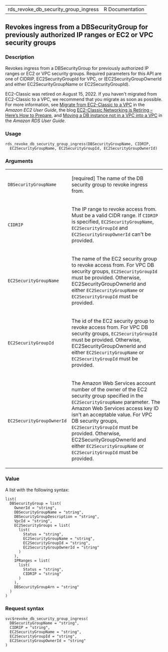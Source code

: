 <table style="width: 100%;">
<tbody>
<tr class="odd">
<td>rds_revoke_db_security_group_ingress</td>
<td style="text-align: right;">R Documentation</td>
</tr>
</tbody>
</table>

## Revokes ingress from a DBSecurityGroup for previously authorized IP ranges or EC2 or VPC security groups

### Description

Revokes ingress from a DBSecurityGroup for previously authorized IP
ranges or EC2 or VPC security groups. Required parameters for this API
are one of CIDRIP, EC2SecurityGroupId for VPC, or
(EC2SecurityGroupOwnerId and either EC2SecurityGroupName or
EC2SecurityGroupId).

EC2-Classic was retired on August 15, 2022. If you haven't migrated from
EC2-Classic to a VPC, we recommend that you migrate as soon as possible.
For more information, see [Migrate from EC2-Classic to a
VPC](https://docs.aws.amazon.com/AWSEC2/latest/UserGuide/vpc-migrate.html)
in the *Amazon EC2 User Guide*, the blog [EC2-Classic Networking is
Retiring – Here’s How to
Prepare](https://aws.amazon.com/blogs/aws/ec2-classic-is-retiring-heres-how-to-prepare/),
and [Moving a DB instance not in a VPC into a
VPC](https://docs.aws.amazon.com/AmazonRDS/latest/UserGuide/USER_VPC.Non-VPC2VPC.html)
in the *Amazon RDS User Guide*.

### Usage

    rds_revoke_db_security_group_ingress(DBSecurityGroupName, CIDRIP,
      EC2SecurityGroupName, EC2SecurityGroupId, EC2SecurityGroupOwnerId)

### Arguments

<table>
<colgroup>
<col style="width: 35%" />
<col style="width: 65%" />
</colgroup>
<tbody>
<tr class="odd">
<td><code
id="rds_revoke_db_security_group_ingress_:_DBSecurityGroupName">DBSecurityGroupName</code></td>
<td><p>[required] The name of the DB security group to revoke ingress
from.</p></td>
</tr>
<tr class="even">
<td><code
id="rds_revoke_db_security_group_ingress_:_CIDRIP">CIDRIP</code></td>
<td><p>The IP range to revoke access from. Must be a valid CIDR range.
If <code>CIDRIP</code> is specified, <code>EC2SecurityGroupName</code>,
<code>EC2SecurityGroupId</code> and <code>EC2SecurityGroupOwnerId</code>
can't be provided.</p></td>
</tr>
<tr class="odd">
<td><code
id="rds_revoke_db_security_group_ingress_:_EC2SecurityGroupName">EC2SecurityGroupName</code></td>
<td><p>The name of the EC2 security group to revoke access from. For VPC
DB security groups, <code>EC2SecurityGroupId</code> must be provided.
Otherwise, EC2SecurityGroupOwnerId and either
<code>EC2SecurityGroupName</code> or <code>EC2SecurityGroupId</code>
must be provided.</p></td>
</tr>
<tr class="even">
<td><code
id="rds_revoke_db_security_group_ingress_:_EC2SecurityGroupId">EC2SecurityGroupId</code></td>
<td><p>The id of the EC2 security group to revoke access from. For VPC
DB security groups, <code>EC2SecurityGroupId</code> must be provided.
Otherwise, EC2SecurityGroupOwnerId and either
<code>EC2SecurityGroupName</code> or <code>EC2SecurityGroupId</code>
must be provided.</p></td>
</tr>
<tr class="odd">
<td><code
id="rds_revoke_db_security_group_ingress_:_EC2SecurityGroupOwnerId">EC2SecurityGroupOwnerId</code></td>
<td><p>The Amazon Web Services account number of the owner of the EC2
security group specified in the <code>EC2SecurityGroupName</code>
parameter. The Amazon Web Services access key ID isn't an acceptable
value. For VPC DB security groups, <code>EC2SecurityGroupId</code> must
be provided. Otherwise, EC2SecurityGroupOwnerId and either
<code>EC2SecurityGroupName</code> or <code>EC2SecurityGroupId</code>
must be provided.</p></td>
</tr>
</tbody>
</table>

### Value

A list with the following syntax:

    list(
      DBSecurityGroup = list(
        OwnerId = "string",
        DBSecurityGroupName = "string",
        DBSecurityGroupDescription = "string",
        VpcId = "string",
        EC2SecurityGroups = list(
          list(
            Status = "string",
            EC2SecurityGroupName = "string",
            EC2SecurityGroupId = "string",
            EC2SecurityGroupOwnerId = "string"
          )
        ),
        IPRanges = list(
          list(
            Status = "string",
            CIDRIP = "string"
          )
        ),
        DBSecurityGroupArn = "string"
      )
    )

### Request syntax

    svc$revoke_db_security_group_ingress(
      DBSecurityGroupName = "string",
      CIDRIP = "string",
      EC2SecurityGroupName = "string",
      EC2SecurityGroupId = "string",
      EC2SecurityGroupOwnerId = "string"
    )
